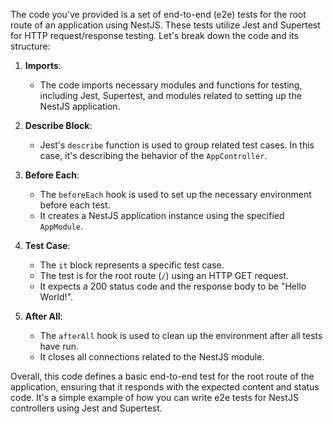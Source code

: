 The code you've provided is a set of end-to-end (e2e) tests for the root route of an application using NestJS. These tests utilize Jest and Supertest for HTTP request/response testing. Let's break down the code and its structure:

1. **Imports**:
   - The code imports necessary modules and functions for testing, including Jest, Supertest, and modules related to setting up the NestJS application.

2. **Describe Block**:
   - Jest's `describe` function is used to group related test cases. In this case, it's describing the behavior of the `AppController`.

3. **Before Each**:
   - The `beforeEach` hook is used to set up the necessary environment before each test.
   - It creates a NestJS application instance using the specified `AppModule`.

4. **Test Case**:
   - The `it` block represents a specific test case.
   - The test is for the root route (`/`) using an HTTP GET request.
   - It expects a 200 status code and the response body to be "Hello World!".

5. **After All**:
   - The `afterAll` hook is used to clean up the environment after all tests have run.
   - It closes all connections related to the NestJS module.

Overall, this code defines a basic end-to-end test for the root route of the application, ensuring that it responds with the expected content and status code. It's a simple example of how you can write e2e tests for NestJS controllers using Jest and Supertest.
